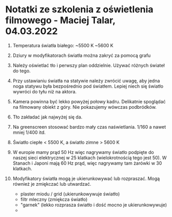 # Notatki ze szkolenia z oświetlenia filmowego - Maciej Talar, 04.03.2022

1. Temperatura światła białego: ~5500 K ~5600 K

2. Dziury w modyfikatorach światła można zakryć za pomocą grafu

3. Należy oświetlać tło i perwszy plan oddzielnie. Używać różnych świateł do tego.

4. Przy ustawianiu światła na statywie należy zwrócić uwagę, aby jedna noga statywu była bezpośrednio pod światłem. Lepiej niech się światło wywróci do tyłu niż na aktora.

5. Kamera powinna być lekko powyżej połowy kadru. Delikatnie spoglądać na filmowany obiekt z góry. Nie pokazujemy wówczas podbródków.

6. Tło zakładać jak najwyżej się da.

7. Na greenscreen stosować bardzo mały czas naświetlania. 1/160 a nawet mniej 1/400 itd.

8. Światło ciepłe < 5500 K, a światło zimne > 5600 K

9. W europie mamy prąd 50 Hz więc nagrywamy światło podpięte do naszej sieci elektrycznej w 25 klatkach (wielokrotnością tego jest 50). W Stanach i Japoni mają 60 Hz prąd, więc nagrywamy tam żarówki w 30 klatkach.

10. Modyfikatory światła mogą je ukierunkowywać lub rozpraszać. Mogą również je zmiękczać lub utwardzać.

    - plaster miodu / grid (ukierunkowywuje światło)
    - filtr mleczny (zmiękcza światło)
    - "garnek" (lekko rozprasza światło i dość mocno je ukierunkowywuje)
    -
